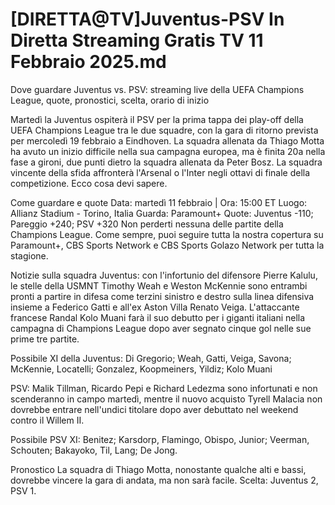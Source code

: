# [DIRETTA@TV]Juventus-PSV In Diretta Streaming Gratis TV 11 Febbraio 2025.md

Dove guardare Juventus vs. PSV: streaming live della UEFA Champions League, quote, pronostici, scelta, orario di inizio

Martedì la Juventus ospiterà il PSV per la prima tappa dei play-off della UEFA Champions League tra le due squadre, con la gara di ritorno prevista per mercoledì 19 febbraio a Eindhoven. La squadra allenata da Thiago Motta ha avuto un inizio difficile nella sua campagna europea, ma è finita 20a nella fase a gironi, due punti dietro la squadra allenata da Peter Bosz. La squadra vincente della sfida affronterà l'Arsenal o l'Inter negli ottavi di finale della competizione. Ecco cosa devi sapere.

Come guardare e quote
Data: martedì 11 febbraio | Ora: 15:00 ET
Luogo: Allianz Stadium - Torino, Italia
Guarda: Paramount+
Quote: Juventus -110; Pareggio +240; PSV +320
Non perderti nessuna delle partite della Champions League. Come sempre, puoi seguire tutta la nostra copertura su Paramount+, CBS Sports Network e CBS Sports Golazo Network per tutta la stagione.

Notizie sulla squadra
Juventus: con l'infortunio del difensore Pierre Kalulu, le stelle della USMNT Timothy Weah e Weston McKennie sono entrambi pronti a partire in difesa come terzini sinistro e destro sulla linea difensiva insieme a Federico Gatti e all'ex Aston Villa Renato Veiga. L'attaccante francese Randal Kolo Muani farà il suo debutto per i giganti italiani nella campagna di Champions League dopo aver segnato cinque gol nelle sue prime tre partite.

Possibile XI della Juventus: Di Gregorio; Weah, Gatti, Veiga, Savona; McKennie, Locatelli; Gonzalez, Koopmeiners, Yildiz; Kolo Muani

PSV: Malik Tillman, Ricardo Pepi e Richard Ledezma sono infortunati e non scenderanno in campo martedì, mentre il nuovo acquisto Tyrell Malacia non dovrebbe entrare nell'undici titolare dopo aver debuttato nel weekend contro il Willem II.

Possibile PSV XI: Benitez; Karsdorp, Flamingo, Obispo, Junior; Veerman, Schouten; Bakayoko, Til, Lang; De Jong.

Pronostico
La squadra di Thiago Motta, nonostante qualche alti e bassi, dovrebbe vincere la gara di andata, ma non sarà facile. Scelta: Juventus 2, PSV 1.

